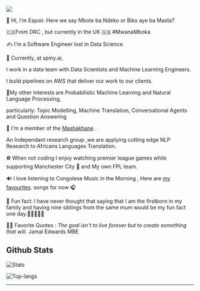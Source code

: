 ![](https://komarev.com/ghpvc/?username=espoirMur)

<p>
  👋 Hi, I'm Espoir.
  Here we say Mbote ba Ndeko or Biko aye ba Masta?
</p>
<p>
  🇨🇩From DRC , but currently in the UK 🇬🇧 #MwanaMboka
</p>
<p>
  ✍️ I'm a Software Engineer lost in Data Science. 
</p>
<p>
  🦔 Currently, at spiny.ai, <p>I work in a data team with Data Scientists and Machine Learning Engineers.</p> <p>I build pipelines on AWS  that deliver our work to our clients. </p>
</p>

<p>
  🤖My other interests are Probabilistic Machine Learning and Natural Language Processing, <p>particularly:  Topic Modelling, Machine Translation, Conversational Agents and Question Answering</p>
</p>

<p>
  🦄 I'm a member of the <a href="https://www.masakhane.io/community">Mashakhane</a> . <p>  An Independant research group ,we are applying cutting edge NLP Research to Africans Languages Translation. </p>
</p>
<p>
⚽ When not coding I enjoy watching premier league games while supporting Manchester City 🦈 and My own FPL team.
</p>
<p>
  🔊 I love listening to Congolese Music in the Morning , Here are  <a href="https://open.spotify.com/playlist/37i9dQZF1Epj9nTdh9zalG?si=2a1010cadbe14f37">my favourites</a>.
   songs for now 🎧
</p>
<p>
  🤪 Fun fact: I have never thought that saying that I am the firstborn in my family and having nine siblings from the same mum would be my fun fact one day.👨‍👩‍👧‍👦😉
</p>


<p>
 🙏🏻 Favorite Quotes : <em>The goal isn't to live forever but to create something that will.</em> Jamal Edwards MBE
</p>
 
## Github Stats


<p>
  <img title="Stats" src="https://github-readme-stats.vercel.app/api?username=espoirMur&show_icons=true&theme=synthwave"/>
</p>


<p>
  <img title="Top-langs" src="https://github-readme-stats.vercel.app/api/top-langs/?username=espoirMur&layout=compact&show_icons=true&theme=synthwave"/>
</p>


-----

